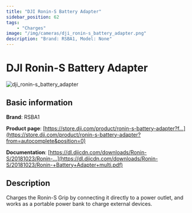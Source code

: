 ```yaml
---
title: "DJI Ronin-S Battery Adapter"
sidebar_position: 62
tags:
    - "Charges"
image: "/img/cameras/dji_ronin-s_battery_adapter.png"
description: "Brand: RSBA1, Model: None"
---
```

# DJI Ronin-S Battery Adapter

![dji_ronin-s_battery_adapter](/img/cameras/dji_ronin-s_battery_adapter.png)

## Basic information

**Brand**: RSBA1

**Product page**: [https://store.dji.com/product/ronin-s-battery-adapter?f...](https://store.dji.com/product/ronin-s-battery-adapter?from=autocomplete&position=0)

**Documentation**: [https://dl.djicdn.com/downloads/Ronin-S/20181023/Ronin-...](https://dl.djicdn.com/downloads/Ronin-S/20181023/Ronin-+Battery+Adapter+multi.pdf)

## Description

Charges the Ronin\-S Grip by connecting it directly to a power outlet, and works as a portable power bank to charge external devices\.

